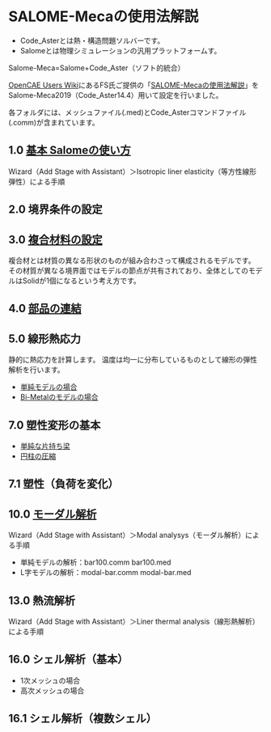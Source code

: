 # SALOME-Mecaの使用法解説

* Code_Asterとは熱・構造問題ソルバーです。
* Salomeとは物理シミュレーションの汎用プラットフォームす。

Salome-Meca=Salome+Code_Aster（ソフト的統合）


[OpenCAE Users Wiki](http://opencae.gifu-nct.ac.jp/pukiwiki/index.php?OpenCAE%20Users%20Wiki)にあるFS氏ご提供の「[SALOME-Mecaの使用法解説](http://opencae.gifu-nct.ac.jp/pukiwiki/index.php?SALOME-Meca%A4%CE%BB%C8%CD%D1%CB%A1%B2%F2%C0%E2)」をSalome-Meca2019（Code_Aster14.4）用いて設定を行いました。

各フォルダには、メッシュファイル(.med)とCode_Asterコマンドファイル(.comm)が含まれています。

## 1.0 [基本 Salomeの使い方](https://github.com/JunTatsuno/Code_Aster/tree/master/basic)
Wizard（Add Stage with Assistant）＞Isotropic liner elasticity（等方性線形弾性）による手順

## 2.0 境界条件の設定

## 3.0 [複合材料の設定](https://github.com/JunTatsuno/Code_Aster/tree/master/multiP)
複合材とは材質の異なる形状のものが組み合わさって構成されるモデルです。
その材質が異なる境界面ではモデルの節点が共有されており、全体としてのモデルはSolidが1個になるという考え方です。

## 4.0 [部品の連結](https://github.com/JunTatsuno/Code_Aster/tree/master/Assy)

## 5.0 線形熱応力
静的に熱応力を計算します。
温度は均一に分布しているものとして線形の弾性解析を行います。
* [単純モデルの場合](https://github.com/JunTatsuno/Code_Aster/tree/master/thermal-bar)
* [Bi-Metalのモデルの場合](https://github.com/JunTatsuno/Code_Aster/tree/master/thermal-circle)

## 7.0 塑性変形の基本
* [単純な片持ち梁](https://github.com/JunTatsuno/Code_Aster/tree/master/plastic)
* [円柱の圧縮](https://github.com/JunTatsuno/Code_Aster/tree/master/plastic-pole)

## 7.1 塑性（負荷を変化）

## 10.0 [モーダル解析](https://github.com/JunTatsuno/Code_Aster/tree/master/modal)
Wizard（Add Stage with Assistant）＞Modal analysys（モーダル解析）による手順
* 単純モデルの解析：bar100.comm bar100.med
* L字モデルの解析：modal-bar.comm modal-bar.med

## 13.0 熱流解析
Wizard（Add Stage with Assistant）＞Liner thermal analysis（線形熱解析）による手順

## 16.0 シェル解析（基本）
* 1次メッシュの場合
* 高次メッシュの場合

## 16.1 シェル解析（複数シェル）
